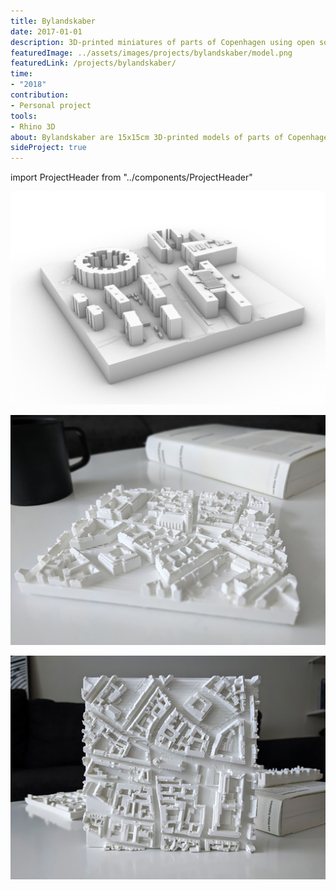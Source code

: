 ```yaml
---
title: Bylandskaber
date: 2017-01-01
description: 3D-printed miniatures of parts of Copenhagen using open source data.
featuredImage: ../assets/images/projects/bylandskaber/model.png
featuredLink: /projects/bylandskaber/
time:
- "2018"
contribution: 
- Personal project
tools: 
- Rhino 3D
about: Bylandskaber are 15x15cm 3D-printed models of parts of Copenhagen. Modelled based on open-source data from opendata.dk. Printed from matte white PLA.
sideProject: true
---
```

import ProjectHeader from "../components/ProjectHeader"

<ProjectHeader project={props.pageContext.frontmatter} />

![](../assets/images/projects/bylandskaber/model.png)

![](../assets/images/projects/bylandskaber/table_1.png)

![](../assets/images/projects/bylandskaber/table_2.png)